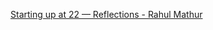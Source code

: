 [Starting up at 22 — Reflections - Rahul Mathur](https://medium.com/@Rahul_J_Mathur/starting-up-at-22-reflections-32fffa28ad92)
